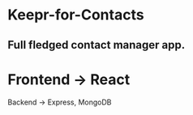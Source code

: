 # Keepr-for-Contacts
Full fledged contact manager app.
-------------------------------------
Frontend -> React
==================================
Backend -> Express, MongoDB
